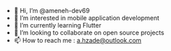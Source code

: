 - 👋 Hi, I’m @ameneh-dev69
- 👀 I’m interested in mobile application development
- 🌱 I’m currently learning Flutter
- 💞️ I’m looking to collaborate on open source projects
- 📫 How to reach me : a.hzade@outlook.com

<!---
ameneh-dev69/ameneh-dev69 is a ✨ special ✨ repository because its `README.md` (this file) appears on your GitHub profile.
You can click the Preview link to take a look at your changes.
--->

